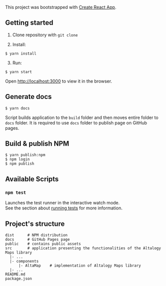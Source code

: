 This project was bootstrapped with [Create React App](https://github.com/facebook/create-react-app).

## Getting started

1. Clone repository with `git clone`

2. Install:
```
$ yarn install
```

3. Run:
```
$ yarn start
```

Open [http://localhost:3000](http://localhost:3000) to view it in the browser.

## Generate docs

```
$ yarn docs
```

Script builds application to the `build` folder and then moves entire folder to `docs` folder. It is required to use `docs` folder to publish page on GitHub pages.

## Build & publish NPM

```
$ yarn publish:npm
$ npm login
$ npm publish

```

## Available Scripts

### `npm test`

Launches the test runner in the interactive watch mode.<br>
See the section about [running tests](https://facebook.github.io/create-react-app/docs/running-tests) for more information.

## Project's structure

```
dist      # NPM distribution
docs      # GitHub Pages page
public    # contains public assets
src       # application presenting the functionalities of the Altalogy Maps library
  |- ...
  |- components
      |- AltaMap    # implementation of Altalogy Maps library
  |- ...
README.md
package.json

```
